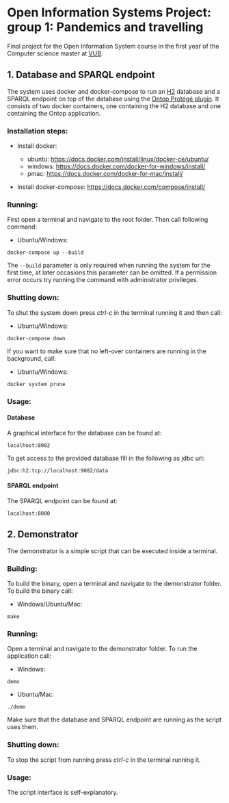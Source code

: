 # Open Information Systems Project: group 1: Pandemics and travelling
Final project for the Open Information System course in the first year of the Computer science master at [VUB](https://www.vub.be/).


## 1. Database and SPARQL endpoint

The system uses docker and docker-compose to run an [H2](https://www.h2database.com/html/main.html) database and a SPARQL endpoint on top of the database using the [Ontop Protégé plugin](https://ontop-vkg.org/).
It consists of two docker containers, one containing the H2 database and one containing the Ontop application.

### Installation steps:

- Install docker:

  - ubuntu: https://docs.docker.com/install/linux/docker-ce/ubuntu/
  - windows: https://docs.docker.com/docker-for-windows/install/
  - pmac: https://docs.docker.com/docker-for-mac/install/

- Install docker-compose: https://docs.docker.com/compose/install/

### Running:

First open a terminal and navigate to the root folder.
Then call following command:

* Ubuntu/Windows:
```
docker-compose up --build
```
        
The ```
    --build
      ``` parameter is only required when running the system for the first time, at later occasions this parameter can be omitted.
If a permission error occurs try running the command with administrator privileges.

### Shutting down:

To shut the system down press *ctrl-c* in the terminal running it and then call:

* Ubuntu/Windows:
```
docker-compose down
```

If you want to make sure that no left-over containers are running in the background, call:

* Ubuntu/Windows:
```
docker system prune
```

### Usage:

#### Database
A graphical interface for the database can be found at:
```
localhost:8082
```
To get access to the provided database fill in the following as jdbc url: 
```
jdbc:h2:tcp://localhost:9082/data
```

#### SPARQL endpoint
The SPARQL endpoint can be found at:
```
localhost:8080
```

## 2. Demonstrator

The demonstrator is a simple script that can be executed inside a terminal. 

### Building:

To build the binary, open a terminal and navigate to the demonstrator folder.
To build the binary call:

* Windows/Ubuntu/Mac:
```
make
```

### Running:

Open a terminal and navigate to the demonstrator folder.
To run the application call:

* Windows: 
```
demo
```
* Ubuntu/Mac: 
```
./demo
```

Make sure that the database and SPARQL endpoint are running as the script uses them.

### Shutting down:

To stop the script from running press *ctrl-c* in the terminal running it.


### Usage:

The script interface is self-explanatory.
